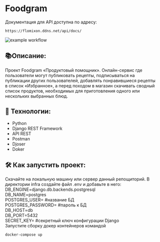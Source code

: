 # Foodgram

Документация для API доступна по адресу:

```
https://flomixon.ddns.net/api/docs/
```

![example workflow](https://github.com/Flomixon/foodgram-project-react/actions/workflows/foodgram_workflow.yml/badge.svg)

## :books:Описание:
  Проект Foodgram  «Продуктовый помощник». Онлайн-сервис где пользователи могут публиковать рецепты, подписываться на публикации других пользователей, добавлять понравившиеся рецепты в список «Избранное», а перед походом в магазин скачивать сводный список продуктов, необходимых для приготовления одного или нескольких выбранных блюд.

## :satellite: Технологии: 

  - Python
  - Django REST Framework
  - API REST
  - Postman
  - Djoser
  - Doker

## :hammer_and_wrench: Как запустить проект:
 Скачайте на локальную машину или сервер данный репощиторий. В директории infra создайте файл .env и добавьте в него:
DB_ENGINE=django.db.backends.postgresql  
DB_NAME=postgres  
POSTGRES_USER= #название БД  
POSTGRES_PASSWORD= #пароль к БД  
DB_HOST=db  
DB_PORT=5432  
SECRET_KEY= #секретный ключ конфигурации Django  
Запустите сборку докер контейнеров командой

```
docker-compose up
```
